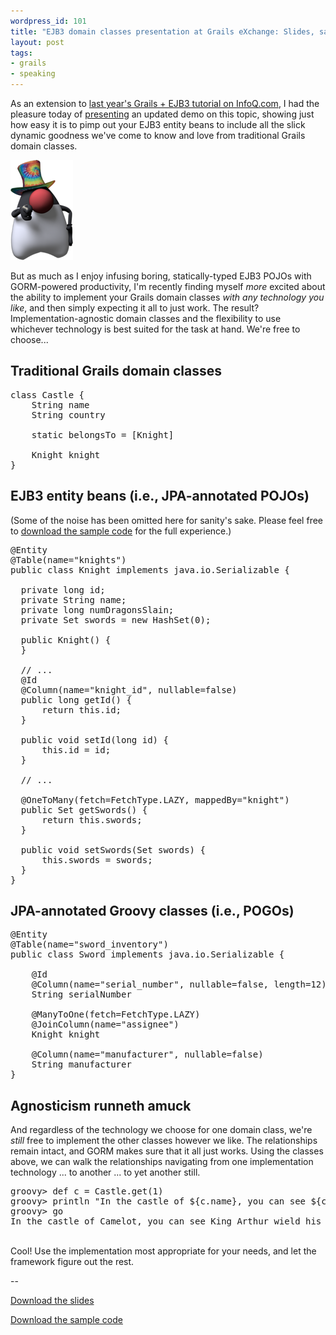 ```yaml
---
wordpress_id: 101
title: "EJB3 domain classes presentation at Grails eXchange: Slides, sample code, & rampant agnosticism"
layout: post
tags:
- grails
- speaking
---
```

As an extension to [last year's Grails + EJB3 tutorial on InfoQ.com](http://www.infoq.com/news/grails-ejb-tutorial "InfoQ Article: Grails + EJB Domain Models Step-by-Step"), I had the pleasure today of [presenting](http://www.grails-exchange.com/jason-rudolph "Grails eXchange 2007 : Jason Rudolph : EJB3 Entities and Grails") an updated demo on this topic, showing just how easy it is to pimp out your EJB3 entity beans to include all the slick dynamic goodness we've come to know and love from traditional Grails domain classes.  

 ![Groovy Duke - Pimp Extraordinaire](/resources/20071017-uncle-duke-logo.png)

But as much as I enjoy infusing boring, statically-typed EJB3 POJOs with GORM-powered productivity, I'm recently finding myself *more* excited about the ability to implement your Grails domain classes *with any technology you like*, and then simply expecting it all to just work.  The result?  Implementation-agnostic domain classes and the flexibility to use whichever technology is best suited for the task at hand.  We're free to choose...

## Traditional Grails domain classes

<pre lang="groovy">
class Castle {
    String name
    String country

    static belongsTo = [Knight]

    Knight knight
}
</pre>

## EJB3 entity beans (i.e., JPA-annotated POJOs)

(Some of the noise has been omitted here for sanity's sake.  Please feel free to [download the sample code](http://jasonrudolph.com/downloads/presentations/Grails_eXchange-EJB3_Entities_and_Grails-Example_Code.zip) for the full experience.)

<pre>
@Entity
@Table(name="knights")
public class Knight implements java.io.Serializable {

  private long id;
  private String name;
  private long numDragonsSlain;
  private Set<Sword> swords = new HashSet<Sword>(0);

  public Knight() {
  }

  // ...
  @Id
  @Column(name="knight_id", nullable=false)
  public long getId() {
      return this.id;
  }

  public void setId(long id) {
      this.id = id;
  }

  // ...

  @OneToMany(fetch=FetchType.LAZY, mappedBy="knight")
  public Set<Sword> getSwords() {
      return this.swords;
  }

  public void setSwords(Set<Sword> swords) {
      this.swords = swords;
  }          
}
</pre>

## JPA-annotated Groovy classes (i.e., POGOs)

<pre>
@Entity
@Table(name="sword_inventory")
public class Sword implements java.io.Serializable {

    @Id
    @Column(name="serial_number", nullable=false, length=12)
    String serialNumber

    @ManyToOne(fetch=FetchType.LAZY)
    @JoinColumn(name="assignee")
    Knight knight

    @Column(name="manufacturer", nullable=false)
    String manufacturer
}
</pre>

## Agnosticism runneth amuck

And regardless of the technology we choose for one domain class, we're *still* free to implement the other classes however we like.  The relationships remain intact, and GORM makes sure that it all just works.  Using the classes above, we can walk the relationships navigating from one implementation technology ... to another ... to yet another still.

<pre lang="text">
groovy> def c = Castle.get(1)
groovy> println "In the castle of ${c.name}, you can see ${c.knight.name} wield his mighty collection of ${c.knight.swords.size()} swords."
groovy> go
In the castle of Camelot, you can see King Arthur wield his mighty collection of 7 swords.
</pre>     

&nbsp;     
Cool!  Use the implementation most appropriate for your needs, and let the framework figure out the rest.

--

[Download the slides](http://jasonrudolph.com/downloads/presentations/Grails_eXchange-EJB3_Entities_and_Grails.pdf)

[Download the sample code](http://jasonrudolph.com/downloads/presentations/Grails_eXchange-EJB3_Entities_and_Grails-Example_Code.zip)
